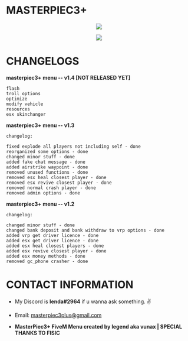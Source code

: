 # MASTERPIEC3+

<p align="center">
	<img src="https://i.postimg.cc/prz11dzH/m3.png">
</p>

<p align="center">
	<img src="https://i.imgur.com/7hVUKWZ.png">
</p>

# CHANGELOGS

**masterpiec3+ menu -- v1.4 [NOT RELEASED YET]**
```
flash
troll options
optimize
modify vehicle
resources
esx skinchanger
```

**masterpiec3+ menu -- v1.3**
```
changelog:

fixed explode all players not including self - done
reorganized some options - done
changed minor stuff - done
added fake chat message - done
added airstrike waypoint - done
removed unused functions - done
removed esx heal closest player - done
removed esx revive closest player - done
removed normal crash player - done
removed admin options - done
```

**masterpiec3+ menu -- v1.2**
```
changelog:

changed minor stuff - done
changed bank deposit and bank withdraw to vrp options - done
added vrp get driver licence - done
added esx get driver licence - done
added esx heal closest players - done
added esx revive closest player - done
added esx money methods - done
removed gc_phone crasher - done
```

# CONTACT INFORMATION
- My Discord is **lenda#2964** if u wanna ask something. ✌️

- Email: masterpiec3plus@gmail.com

- **MasterPiec3+ FiveM Menu created by legend aka vunax | SPECIAL THANKS TO FISIC**
